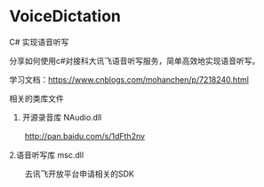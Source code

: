 # VoiceDictation
C# 实现语音听写

分享如何使用c#对接科大讯飞语音听写服务，简单高效地实现语音听写。

学习文档：https://www.cnblogs.com/mohanchen/p/7218240.html

相关的类库文件

1. 开源录音库 NAudio.dll 

　　http://pan.baidu.com/s/1dFth2nv

2.语音听写库 msc.dll

　　去讯飞开放平台申请相关的SDK
